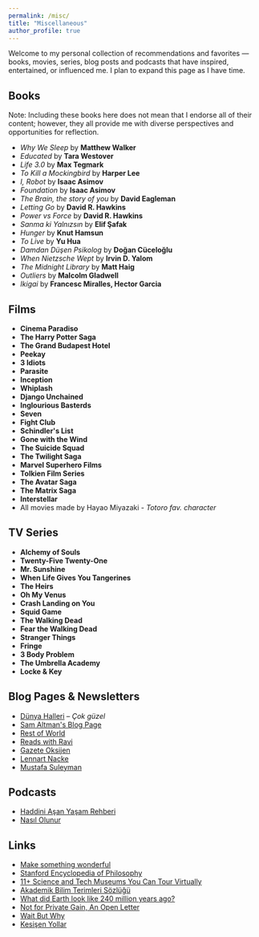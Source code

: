 ```yaml
---
permalink: /misc/
title: "Miscellaneous"
author_profile: true
---
```


Welcome to my personal collection of recommendations and favorites — books, movies, series, blog posts and podcasts that have inspired, entertained, or influenced me.
I plan to expand this page as I have time.


## Books
Note:  Including these books here does not mean that I endorse all of their content; however, they all provide me with diverse perspectives and opportunities for reflection.

- *Why We Sleep* by **Matthew Walker**   
- *Educated* by **Tara Westover**
- *Life 3.0* by **Max Tegmark**
- *To Kill a Mockingbird* by **Harper Lee** 
- *I, Robot* by **Isaac Asimov**
- *Foundation* by **Isaac Asimov**
- *The Brain, the story of you* by **David Eagleman**
- *Letting Go* by **David R. Hawkins**
- *Power vs Force* by **David R. Hawkins**
- *Sanma ki Yalnızsın* by **Elif Şafak**
- *Hunger* by **Knut Hamsun**
- *To Live* by **Yu Hua**
- *Damdan Düşen Psikolog* by **Doğan Cüceloğlu**
- *When Nietzsche Wept* by **Irvin D. Yalom**
- *The Midnight Library* by **Matt Haig**
- *Outliers* by **Malcolm Gladwell**
- *Ikigai* by **Francesc Miralles, Hector Garcia**


## Films

- **Cinema Paradiso**
- **The Harry Potter Saga** 
- **The Grand Budapest Hotel**
- **Peekay**
- **3 Idiots**
- **Parasite** 
- **Inception**
- **Whiplash**
- **Django Unchained**
- **Inglourious Basterds**
- **Seven**
- **Fight Club**
- **Schindler's List**
- **Gone with the Wind**
- **The Suicide Squad**
- **The Twilight Saga**
- **Marvel Superhero Films**
- **Tolkien Film Series**
- **The Avatar Saga** 
- **The Matrix Saga**
- **Interstellar**
- All movies made by Hayao Miyazaki - _Totoro fav. character_


## TV Series

- **Alchemy of Souls** 
- **Twenty-Five Twenty-One**
- **Mr. Sunshine**
- **When Life Gives You Tangerines**
- **The Heirs**
- **Oh My Venus**
- **Crash Landing on You**
- **Squid Game**
- **The Walking Dead**
- **Fear the Walking Dead**
- **Stranger Things**
- **Fringe**
- **3 Body Problem**
- **The Umbrella Academy**
- **Locke & Key**


## Blog Pages & Newsletters

- [Dünya Halleri](https://bulten.mserdark.com/) – _Çok güzel_
- [Sam Altman's Blog Page](https://blog.samaltman.com/) 
- [Rest of World](https://restofworld.org/) 
- [Reads with Ravi](https://readswithravi.beehiiv.com/)
- [Gazete Oksijen](https://gazeteoksijen.com/e-bulten)
- [Lennart Nacke](https://lennartnacke.com/tag/write-insight/)
- [Mustafa Suleyman](https://mustafa-suleyman.ai/#writing)

## Podcasts

- [Haddini Aşan Yaşam Rehberi](https://open.spotify.com/show/6FE15npKH09vHC7AIgHxH8) 
- [Nasıl Olunur](https://open.spotify.com/show/1q6zr0Va8JXmTrcfqRTcJO) 


## Links
- [Make something wonderful](https://book.stevejobsarchive.com/)
- [Stanford Encyclopedia of Philosophy](https://plato.stanford.edu/index.html)
- [11+ Science and Tech Museums You Can Tour Virtually](https://interestingengineering.com/lists/11-science-and-tech-museums-you-can-tour-virtually)
- [Akademik Bilim Terimleri Sözlüğü](https://terimler.org/)
- [What did Earth look like 240 million years ago?](https://dinosaurpictures.org/ancient-earth#240)
- [Not for Private Gain, An Open Letter](https://notforprivategain.org/)
- [Wait But Why](https://waitbutwhy.com/)
- [Kesişen Yollar](https://www.youtube.com/c/Kesi%C5%9FenYollarDerne%C4%9Fi)
